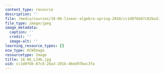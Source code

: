 ```yaml
---
content_type: resource
description: ''
file: /media/courses/18-06-linear-algebra-spring-2010/cc1d0f6b87c82ba3201b46ed97bac3fa_18.06_L24b.jpg
file_type: image/jpeg
image_metadata:
  caption: ''
  credit: ''
  image-alt: ''
learning_resource_types: []
ocw_type: OCWImage
resourcetype: Image
title: 18.06_L24b.jpg
uid: cc1d0f6b-87c8-2ba3-201b-46ed97bac3fa
---
```

